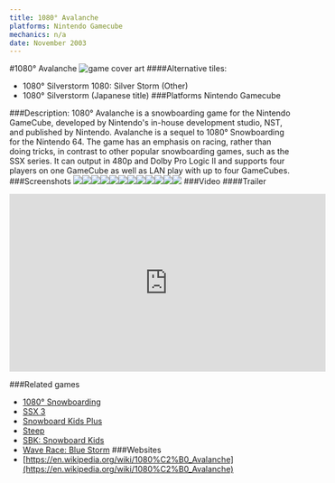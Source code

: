 ```yaml
---
title: 1080° Avalanche
platforms: Nintendo Gamecube
mechanics: n/a
date: November 2003
---
```

#1080° Avalanche
![game cover art](//images.igdb.com/igdb/image/upload/t_cover_big/gsyfqjzg1b7bftyh2alg.jpg "Logo Title Text 1")
####Alternative tiles:
* 1080° Silverstorm
1080: Silver Storm (Other)
* 1080° Silverstorm (Japanese title)
###Platforms
Nintendo Gamecube

###Description:
1080° Avalanche is a snowboarding game for the Nintendo GameCube, developed by Nintendo's in-house development studio, NST, and published by Nintendo. Avalanche is a sequel to 1080° Snowboarding for the Nintendo 64. The game has an emphasis on racing, rather than doing tricks, in contrast to other popular snowboarding games, such as the SSX series. It can output in 480p and Dolby Pro Logic II and supports four players on one GameCube as well as LAN play with up to four GameCubes.
###Screenshots
<a target="_blank" href="//images.igdb.com/igdb/image/upload/t_cover_big/m9evs7rnwqh7nhrj11xw.jpg"><img src="//images.igdb.com/igdb/image/upload/t_thumb/m9evs7rnwqh7nhrj11xw.jpg"/></a><a target="_blank" href="//images.igdb.com/igdb/image/upload/t_cover_big/wlmgdvgg4cryknuqc78x.jpg"><img src="//images.igdb.com/igdb/image/upload/t_thumb/wlmgdvgg4cryknuqc78x.jpg"/></a><a target="_blank" href="//images.igdb.com/igdb/image/upload/t_cover_big/ndusu8lu5siunrcsh2hb.jpg"><img src="//images.igdb.com/igdb/image/upload/t_thumb/ndusu8lu5siunrcsh2hb.jpg"/></a><a target="_blank" href="//images.igdb.com/igdb/image/upload/t_cover_big/cazoucigizvpgeyjvdmg.jpg"><img src="//images.igdb.com/igdb/image/upload/t_thumb/cazoucigizvpgeyjvdmg.jpg"/></a><a target="_blank" href="//images.igdb.com/igdb/image/upload/t_cover_big/arhzxq9kgjzaazybrd7e.jpg"><img src="//images.igdb.com/igdb/image/upload/t_thumb/arhzxq9kgjzaazybrd7e.jpg"/></a><a target="_blank" href="//images.igdb.com/igdb/image/upload/t_cover_big/cwpqupha1wzhiit2y4j5.jpg"><img src="//images.igdb.com/igdb/image/upload/t_thumb/cwpqupha1wzhiit2y4j5.jpg"/></a><a target="_blank" href="//images.igdb.com/igdb/image/upload/t_cover_big/o8yuf07ubhlbjulakyud.jpg"><img src="//images.igdb.com/igdb/image/upload/t_thumb/o8yuf07ubhlbjulakyud.jpg"/></a><a target="_blank" href="//images.igdb.com/igdb/image/upload/t_cover_big/ikqoe59jw3auqjf7fabu.jpg"><img src="//images.igdb.com/igdb/image/upload/t_thumb/ikqoe59jw3auqjf7fabu.jpg"/></a><a target="_blank" href="//images.igdb.com/igdb/image/upload/t_cover_big/zx5ucldvnqifwdurkcft.jpg"><img src="//images.igdb.com/igdb/image/upload/t_thumb/zx5ucldvnqifwdurkcft.jpg"/></a><a target="_blank" href="//images.igdb.com/igdb/image/upload/t_cover_big/pjjk2pjffjnm1dmws1wz.jpg"><img src="//images.igdb.com/igdb/image/upload/t_thumb/pjjk2pjffjnm1dmws1wz.jpg"/></a><a target="_blank" href="//images.igdb.com/igdb/image/upload/t_cover_big/abh196wjmz9gup78vzz9.jpg"><img src="//images.igdb.com/igdb/image/upload/t_thumb/abh196wjmz9gup78vzz9.jpg"/></a><a target="_blank" href="//images.igdb.com/igdb/image/upload/t_cover_big/tnpf6ksrdg3dhzqkhj5v.jpg"><img src="//images.igdb.com/igdb/image/upload/t_thumb/tnpf6ksrdg3dhzqkhj5v.jpg"/></a>
###Video
####Trailer

<iframe width="560" height="315" src="https://www.youtube.com/embed/DYwGPEOj7DI" frameborder="0" allowfullscreen></iframe>

###Related games
* [1080° Snowboarding](/games/1080-snowboarding-3328/)
* [SSX 3](/games/ssx-3-4174/)
* [Snowboard Kids Plus](/games/snowboard-kids-plus-72103/)
* [Steep](/games/steep-19554/)
* [SBK: Snowboard Kids](/games/sbk-snowboard-kids-47725/)
* [Wave Race: Blue Storm](/games/wave-race-blue-storm-4232/)
###Websites
* [https://en.wikipedia.org/wiki/1080%C2%B0_Avalanche](https://en.wikipedia.org/wiki/1080%C2%B0_Avalanche)
